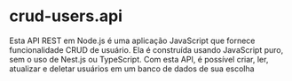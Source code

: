 # crud-users.api
Esta API REST em Node.js é uma aplicação JavaScript que fornece funcionalidade CRUD de usuário. Ela é construída usando JavaScript puro, sem o uso de Nest.js ou TypeScript. Com esta API, é possível criar, ler, atualizar e deletar usuários em um banco de dados de sua escolha
